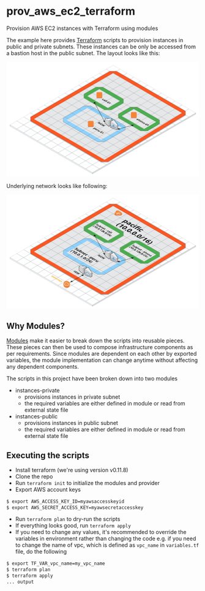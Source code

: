 # prov_aws_ec2_terraform

Provision AWS EC2 instances with Terraform using modules

The example here provides [Terraform](https://www.terraform.io/) scripts to
provision instances in public and private subnets. These instances can be
only be accessed from a bastion host in the public subnet. The layout looks
like this:

![Instances Layout](static/aws_instances.png)

Underlying network looks like following:

![VPC Layout](static/aws_vpc.png)

## Why Modules?

[Modules](https://www.terraform.io/docs/modules/index.html) make it easier to
break down the scripts into reusable pieces. These pieces can then be used to
compose infrastructure components as per requirements. Since modules are
dependent on each other by exported variables, the module implementation can
change anytime without affecting any dependent components.

The scripts in this project have been broken down into two modules
- instances-private
    - provisions instances in private subnet
    - the required variables are either defined in module or read from external
      state file
- instances-public
    - provisions instances in public subnet
    - the required variables are either defined in module or read from external
      state file

## Executing the scripts

- Install terraform (we're using version v0.11.8)
- Clone the repo
- Run `terraform init` to initialize the modules and provider
- Export AWS account keys

```
$ export AWS_ACCESS_KEY_ID=myawsaccesskeyid
$ export AWS_SECRET_ACCESS_KEY=myawsecretaccesskey
```

- Run `terraform plan` to dry-run the scripts
- If everything looks good, run `terraform apply`
- If you need to change any values, it's recommended to override the variables
  in environment rather than changing the code e.g. if you need to change the
  name of vpc, which is defined as `vpc_name` in `variables.tf` file, do the following

```
$ export TF_VAR_vpc_name=my_vpc_name
$ terraform plan
$ terraform apply
... output
```
